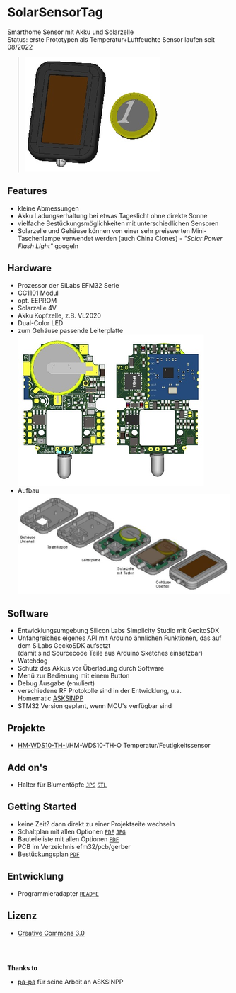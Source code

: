 # SolarSensorTag
Smarthome Sensor mit Akku und Solarzelle  
Status: erste Prototypen als Temperatur+Luftfeuchte Sensor laufen seit 08/2022

> ![](pictures/project.jpg)

##  Features
- kleine Abmessungen
- Akku Ladungserhaltung bei etwas Tageslicht ohne direkte Sonne
- vielfache Bestückungsmöglichkeiten mit unterschiedlichen Sensoren
- Solarzelle und Gehäuse können von einer sehr preiswerten Mini-Taschenlampe verwendet werden (auch China Clones) - *"Solar Power Flash Light"* googeln

## Hardware
- Prozessor der SiLabs EFM32 Serie
- CC1101 Modul
- opt. EEPROM
- Solarzelle 4V
- Akku Kopfzelle, z.B. VL2020
- Dual-Color LED
- zum Gehäuse passende Leiterplatte
  ![](pictures/pcb-1k.jpg)
- Aufbau
  ![](pictures/aufbau.jpg) 
 
## Software
- Entwicklungsumgebung Silicon Labs Simplicity Studio mit GeckoSDK
- Unfangreiches eigenes API mit Arduino ähnlichen Funktionen, das auf dem SiLabs GeckoSDK aufsetzt  
  (damit sind Sourcecode Teile aus Arduino Sketches einsetzbar)
- Watchdog
- Schutz des Akkus vor Überladung durch Software
- Menü zur Bedienung mit einem Button 
- Debug Ausgabe (emuliert)
- verschiedene RF Protokolle sind in der Entwicklung, u.a.  
  Homematic [ASKSINPP](https://github.com/pa-pa/AskSinPP)
- STM32 Version geplant, wenn MCU's verfügbar sind 
  
## Projekte
- [HM-WDS10-TH-I](projects/HM-WDS10-TH/README.md "")/HM-WDS10-TH-O Temperatur/Feutigkeitssensor

## Add on's
- Halter für Blumentöpfe [```JPG```](addon/plantsticker/plant-sticker.jpg) [```STL```](addon/plantsticker/plant-sticker.stl)
   
## Getting Started
- keine Zeit? dann direkt zu einer Projektseite wechseln
- Schaltplan mit allen Optionen [```PDF```](efm32/schematics/SolarSensorTagEFM32-schematics.pdf) [```JPG```](efm32/schematics/SolarSensorTagEFM32-schematics.jpg)
- Bauteileliste mit allen Optionen [```PDF```](efm32/partlist/SolarSensorTagEFM32-parts.pdf)
- PCB im Verzeichnis efm32/pcb/gerber
- Bestückungsplan [```PDF```](efm32/pcb/assembly/SolarSensorTagEFM32-assembly.pdf)

## Entwicklung
- Programmieradapter [```README```](develop/progadapt/README.md)
 

## Lizenz
- [Creative Commons 3.0](http://creativecommons.org/licenses/by-nc-sa/3.0/de/)  
  
<br><br>
   
**Thanks to**
+ [pa-pa](https://github.com/pa-pa) für seine Arbeit an ASKSINPP


